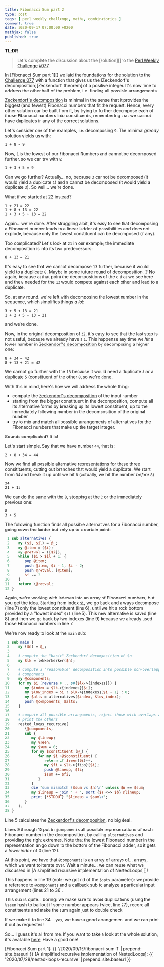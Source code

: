 ```yaml
---
title: Fibonacci Sum part 2
type: post
tags: [ perl weekly challenge, maths, combinatorics ]
comment: true
date: 2020-09-17 07:00:00 +0200
mathjax: false
published: true
---
```


**TL;DR**

> Let's complete the discussion about the [solution][] to the [Perl
> Weekly Challenge][] [#077][Challenge 077].

In [Fibonacci Sum part 1][] we laid the foundations for the solution to
the [Challenge 077][] with a function that gives us the [Zeckendorf's
decomposition][Zeckendorf' theorem] of a positive integer. It's now time
to address the other half of the problem, i.e. finding all possible
arrangements.

[Zeckendorf's decomposition][Zeckendorf's theorem] is minimal in the
sense that it provides the biggest (and fewest) Fibonacci numbers that
fit the request. Hence, every other solution can be built from it, by
trying to further decompose each of those Fibonacci numbers into
constituents, remembering that we cannot have duplicates in any of the
correct solutions.

Let's consider one of the examples, i.e. decomposing `9`. The minimal
*greedy* solution yields us with:

```
1 + 8 = 9
```

Now, `1` is the lowest of our Fibonacci Numbers and cannot be decomposed
further, so we can try with `8`:

```
1 + 3 + 5 = 9
```

Can we go further? Actually... no, because `3` cannot be decomposed (it
would yield a duplicate `1`) and `5` cannot be decomposed (it would
yield a duplicate `3`). So well... we're done.

What if we started at 22 instead?

```
1 + 21 = 22
1 + 8 + 13 = 22
1 + 3 + 5 + 13 = 22
```

Again... we're done. After struggling a bit, it's easy to see that
decomposing a Fibonacci number leads to a linear ladder of possibilities
and does not explode, because only the lowest constituent can be
decomposed (if any).

Too complicated? Let's look at `21` in our example; the immediate
decomposition is into its two predecessors:

```
8 + 13 = 21
```

It's easy to see that we cannot decompose `13` further, because it would
yield to a duplicate `8`. Maybe in some future round of
decomposition...? No again, because at that point the decompositions of
the `8` that we see here and the `8` needed for the `13` would compete
against each other and lead to a duplicate.

So, at any round, we're left with decomposing the lowest number in the
sequence, which simplifies things *a lot*:

```
3 + 5 + 13 = 21
1 + 2 + 5 + 13 = 21
```

and we're done.

Now, in the original decomposition of `22`, it's easy to see that the
last step is not useful, because we already have a `1`. This happense
any time we *hit* a lower number in [Zeckendorf's
decomposition][Zeckendorf's theorem] by decomposing a higher one:

```
8 + 34 = 42
8 + 13 + 21 = 42
```

We cannot go further with the `13` because it would need a duplicate
`8` *or* a duplicate `5` (constituent of the other `8`, so we're done.

With this in mind, here's how we will address the whole thing:

- compute the [Zeckendorf's decomposition][Zeckendorf's theorem] of the
  input number
- starting from the bigger constituent in the decomposition, compute all
  its alternative forms by breaking up its lowest constituent, up to the
  immediately following number in the decomposition of the original
  number
- try to mix and match all possible arrangements of alternatives for the
  Fibonacci numbers that make up the target integer.

Sounds complicated? It is!

Let's start simple. Say that we have number `44`, that is:

```
2 + 8 + 34 = 44
```

Now we find all possible alternative representations for these three
consitituents, cutting out branches that would yield a duplicate. We
start from `34` and break it up until we hit `8` (actually, we hit the
number *before* `8`)

```
34
21 + 13
```

We can do the same with the `8`, stopping at the `2` or the immediately
previous one:

```
8
3 + 5
```

The following function finds all possible alternatives for a Fibonacci
number, going down the ladder but only up to a certain point:

```perl
 1 sub alternatives {
 2    my ($i, $il) = @_;
 3    my @item = ($i);
 4    my @retval = ([$i]);
 5    while ($i > $il + 1) {
 6       pop @item;
 7       push @item, $i - 1, $i - 2;
 8       push @retval, [@item];
 9       $i -= 2;
10    }
11    return \@retval;
12 }
```

Again, we're working with indexes into an array of Fibonacci numbers,
but you get the idea. Starting from index `$i`, we go back and always
decompose (line 7) only the lowest constituent (line 6), until we hit a
rock bottom provided by a "lowest index" `$il` (line 5). This new
alternative is saved (line 8) and then we go back by two indexes (line
9) because we already used those Fibonacci numbers in line 7.

We're now ready to look at the `main` sub:

```perl
 1 sub main {
 2    my ($n) = @_;
 3 
 4    # compute the "basic" Zeckendorf decomposition of $n
 5    my $lk = lekkerkerker($n);
 6 
 7    # compute a "reasonable" decomposition into possible non-overlapping
 8    # components
 9    my @components;
10    for my $i (reverse 0 .. $#{$lk->{indexes}}) {
11       my $index = $lk->{indexes}[$i];
12       my $low_index = $i ? $lk->{indexes}[$i - 1] : 0;
13       my $alts = alternatives($index, $low_index);
14       push @components, $alts;
15    }
16 
17    # compute all possible arrangements, reject those with overlaps and
18    # print the others
19    nested_loops_recursive(
20       \@components,
21       sub {
22          my @lineup;
23          my %seen;
24          my $sum = 0;
25          for my $constituent (@_) {
26             for my $i (@$constituent) {
27                return if $seen{$i}++;
28                my $fi = $lk->{fibo}[$i];
29                push @lineup, $fi;
30                $sum += $fi;
31             }
32          }
33          die "sum mismatch ($sum vs $n)\n" unless $n == $sum;
34          my $lineup = join ' + ', sort {$a <=> $b} @lineup;
35          print {*STDOUT} "$lineup = $sum\n";
36       }
37    );
38 }
```

Line 5 calculates the [Zeckendorf's decomposition][Zeckendorf's
theorem], no big deal.

Lines 9 through 15 put in `@components` all possible representations of
each Fibonacci number in the decomposition, by calling `alternatives`
and providing the right extremes. Note that the lowest Fibonacci number
in the representation an go down to the bottom of the Fibonacci ladder,
so it gets a *lower index* of 0 (line 12).

At this point, we have that `@components` is an array of arrays of...
arrays, which we want to iterate over. Wait a minute... we can reuse
what we discussed in [A simplified recursive implementation of NestedLoops][]!

This happens in line 19 (note: we got rid of the `$opts` parameter): we
provide a reference to `@components` and a callback sub to analyze a
particular input arrangement (lines 21 to 36).

This sub is quite... boring: we make sure to avoid duplications (using
the `%seen` hash to bail out if some number appears twice, line 27),
record all constituents and make the sum again just to double check.

If we make it to line 34... yay, we have a good arrangement and we can
print it out as requested!

So... I guess it's all from me. If you want to take a look at the whole
solution, it's available [here][]. Have a good one!


[task #1]: https://perlweeklychallenge.org/blog/perl-weekly-challenge-077/#TASK1
[Perl Weekly Challenge]: https://perlweeklychallenge.org/
[Challenge 077]: https://perlweeklychallenge.org/blog/perl-weekly-challenge-077/
[Zeckendorf's theorem]: https://en.wikipedia.org/wiki/Zeckendorf%27s_theorem
[Gerrit Lekkerkerker]: https://en.wikipedia.org/wiki/Gerrit_Lekkerkerker
[here]: https://github.com/manwar/perlweeklychallenge-club/blob/master/challenge-077/polettix/perl/ch-1.pl
[Fibonacci Sum part 1]: {{ '/2020/09/16/fibonacci-sum-1' | prepend: site.baseurl }}
[A simplified recursive implementation of NestedLoops]: {{ '2020/07/28/nested-loops-recursve' | prepend: site.baseurl }}
